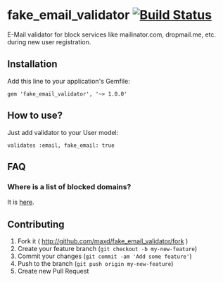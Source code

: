 # fake_email_validator [![Build Status](https://travis-ci.org/maxd/fake_email_validator.png?branch=master)](https://travis-ci.org/maxd/fake_email_validator)

E-Mail validator for block services like mailinator.com, dropmail.me, etc. during new user registration.

## Installation

Add this line to your application's Gemfile:

    gem 'fake_email_validator', '~> 1.0.0'

## How to use?

Just add validator to your User model:

    validates :email, fake_email: true

## FAQ

### Where is a list of blocked domains?

It is [here](https://github.com/maxd/fake_email_validator/blob/master/config/fake_domains.list).

## Contributing

1. Fork it ( http://github.com/maxd/fake_email_validator/fork )
2. Create your feature branch (`git checkout -b my-new-feature`)
3. Commit your changes (`git commit -am 'Add some feature'`)
4. Push to the branch (`git push origin my-new-feature`)
5. Create new Pull Request
